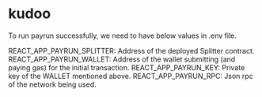 # kudoo

To run payrun successfully, we need to have below values in .env file.

REACT_APP_PAYRUN_SPLITTER: Address of the deployed Splitter contract.
REACT_APP_PAYRUN_WALLET: Address of the wallet submitting (and paying gas) for the initial transaction.
REACT_APP_PAYRUN_KEY: Private key of the WALLET mentioned above.
REACT_APP_PAYRUN_RPC: Json rpc of the network being used.